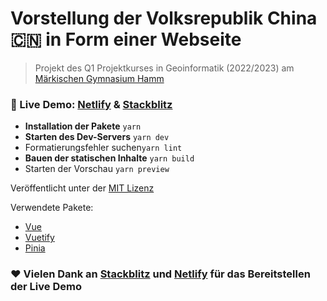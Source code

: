 # Vorstellung der Volksrepublik China 🇨🇳 in Form einer Webseite

> Projekt des Q1 Projektkurses in Geoinformatik (2022/2023) am [Märkischen Gymnasium Hamm](https://www.maerkischesgymnasium.de/)

### **🚀 Live Demo:** [Netlify](https://geoinformatik-projektkurs-q1.netlify.app/) & [Stackblitz](https://stackblitz.com/edit/q1-pjk1-china) 
 - **Installation der Pakete** `yarn`
 - **Starten des Dev-Servers** `yarn dev`
 - Formatierungsfehler suchen`yarn lint`
 - **Bauen der statischen Inhalte** `yarn build`
 - Starten der Vorschau `yarn preview`

 Veröffentlicht unter der [MIT  Lizenz](https://github.com/mgh-hamm/ProjektChina/blob/main/LICENSE)

 Verwendete Pakete:
 - [Vue](https://vuejs.org/) 
 - [Vuetify](https://next.vuetifyjs.com/)
 - [Pinia](https://pinia.vuejs.org/)
 
### ❤️ Vielen Dank an [Stackblitz](https://stackblitz.com/) und [Netlify](https://www.netlify.com/) für das Bereitstellen der Live Demo